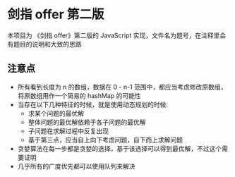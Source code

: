 # 剑指 offer 第二版
本项目为 《剑指 offer》第二版的 JavaScript 实现，文件名为题号，在注释里会有题目的说明和大致的思路

## 注意点
* 所有看到长度为 n 的数组，数据在 0 - n-1 范围中，都应当考虑修改原数组，将原数组用作一个简易的 hashMap 的可能性
* 当存在以下几种特征的时候，就是使用动态规划的时候:
    * 求某个问题的最优解
    * 整体问题的最优解依赖于各子问题的最优解
    * 子问题在求解过程中反复出现
    * 基于第三点，应当自上向下考虑问题，自下而上求解问题
* 贪婪算法在每一步都是贪婪的选择，基于该选择可以得到最优解，不过这个需要证明
* 几乎所有的广度优先都可以使用队列来解决
